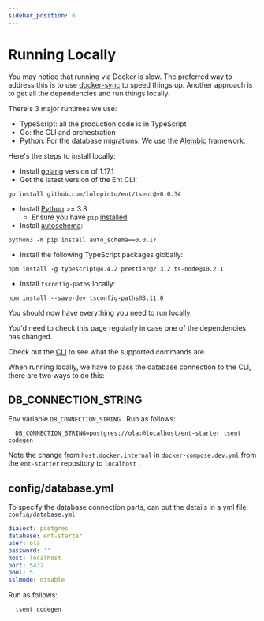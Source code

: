 ```yaml
---
sidebar_position: 6
---
```


# Running Locally

You may notice that running via Docker is slow. The preferred way to address this is to use [docker-sync](/docs/advanced-topics/docker-sync) to speed things up. Another approach is to get all the dependencies and run things locally.

There's 3 major runtimes we use:

* TypeScript: all the production code is in TypeScript
* Go: the CLI and orchestration
* Python: For the database migrations. We use the [Alembic](https://alembic.sqlalchemy.org/en/latest/) framework.

Here's the steps to install locally:

* Install [golang](https://golang.org/doc/install#download) version of 1.17.1
* Get the latest version of the Ent CLI:

```shell
go install github.com/lolopinto/ent/tsent@v0.0.34
```

* Install [Python](https://www.python.org/downloads/) >= 3.8
  + Ensure you have `pip` [installed](https://pip.pypa.io/en/stable/installing/)
* Install [autoschema](https://pypi.org/project/auto-schema/):

```shell
python3 -m pip install auto_schema==0.0.17
```

* Install the following TypeScript packages globally:

```shell
npm install -g typescript@4.4.2 prettier@2.3.2 ts-node@10.2.1
```

* Install `tsconfig-paths` locally:

```shell
npm install --save-dev tsconfig-paths@3.11.0
```

You should now have everything you need to run locally.

You'd need to check this page regularly in case one of the dependencies has changed.

Check out the [CLI](/docs/advanced-topics/cli) to see what the supported commands are.

When running locally, we have to pass the database connection to the CLI, there are two ways to do this:

## DB_CONNECTION_STRING

Env variable `DB_CONNECTION_STRING` .
Run as follows:

```shell
  DB_CONNECTION_STRING=postgres://ola:@localhost/ent-starter tsent codegen
```

Note the change from `host.docker.internal` in `docker-compose.dev.yml` from the `ent-starter` repository to `localhost` .

## config/database.yml

To specify the database connection parts, can put the details in a yml file: `config/database.yml`

```yml title="config/database.yml"
dialect: postgres
database: ent-starter
user: ola
password: '' 
host: localhost
port: 5432
pool: 5
sslmode: disable

```

Run as follows:

```shell
  tsent codegen
```
